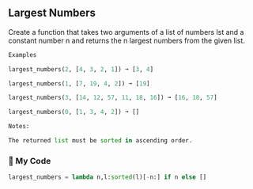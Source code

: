 ## Largest Numbers

Create a function that takes two arguments of a list of numbers lst and a constant number n and returns the n largest numbers from the given list.
```python
Examples

largest_numbers(2, [4, 3, 2, 1]) ➞ [3, 4]

largest_numbers(1, [7, 19, 4, 2]) ➞ [19]

largest_numbers(3, [14, 12, 57, 11, 18, 16]) ➞ [16, 18, 57]

largest_numbers(0, [1, 3, 4, 2]) ➞ []

Notes:

The returned list must be sorted in ascending order.
```
### :snake: My Code
```python
largest_numbers = lambda n,l:sorted(l)[-n:] if n else []
```
